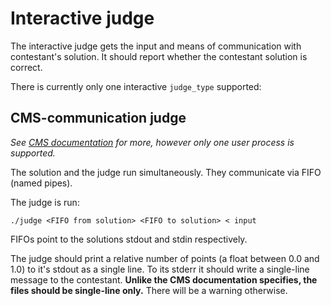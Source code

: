 # Interactive judge

The interactive judge gets the input and means of communication with contestant's solution.
It should report whether the contestant solution is correct.

There is currently only one interactive `judge_type` supported:

## CMS-communication judge
*See [CMS documentation](https://cms.readthedocs.io/en/v1.4/Task%20types.html?highlight=Manager#communication) for more, however only one user process is supported.*

The solution and the judge run simultaneously. They communicate via FIFO (named pipes).

The judge is run:
```
./judge <FIFO from solution> <FIFO to solution> < input
```
FIFOs point to the solutions stdout and stdin respectively.

The judge should print a relative number of points (a float between 0.0 and 1.0) to it's stdout as a single line.
To its stderr it should write a single-line message to the contestant.
**Unlike the CMS documentation specifies, the files should be single-line only.**
There will be a warning otherwise.

